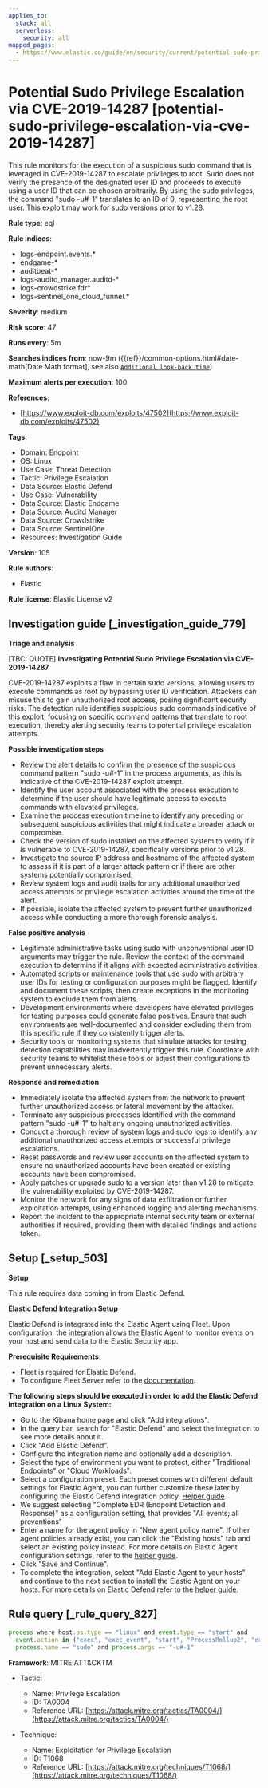 ```yaml
---
applies_to:
  stack: all
  serverless:
    security: all
mapped_pages:
  - https://www.elastic.co/guide/en/security/current/potential-sudo-privilege-escalation-via-cve-2019-14287.html
---
```


# Potential Sudo Privilege Escalation via CVE-2019-14287 [potential-sudo-privilege-escalation-via-cve-2019-14287]

This rule monitors for the execution of a suspicious sudo command that is leveraged in CVE-2019-14287 to escalate privileges to root. Sudo does not verify the presence of the designated user ID and proceeds to execute using a user ID that can be chosen arbitrarily. By using the sudo privileges, the command "sudo -u#-1" translates to an ID of 0, representing the root user. This exploit may work for sudo versions prior to v1.28.

**Rule type**: eql

**Rule indices**:

* logs-endpoint.events.*
* endgame-*
* auditbeat-*
* logs-auditd_manager.auditd-*
* logs-crowdstrike.fdr*
* logs-sentinel_one_cloud_funnel.*

**Severity**: medium

**Risk score**: 47

**Runs every**: 5m

**Searches indices from**: now-9m ({{ref}}/common-options.html#date-math[Date Math format], see also [`Additional look-back time`](docs-content://solutions/security/detect-and-alert/create-detection-rule.md#rule-schedule))

**Maximum alerts per execution**: 100

**References**:

* [https://www.exploit-db.com/exploits/47502](https://www.exploit-db.com/exploits/47502)

**Tags**:

* Domain: Endpoint
* OS: Linux
* Use Case: Threat Detection
* Tactic: Privilege Escalation
* Data Source: Elastic Defend
* Use Case: Vulnerability
* Data Source: Elastic Endgame
* Data Source: Auditd Manager
* Data Source: Crowdstrike
* Data Source: SentinelOne
* Resources: Investigation Guide

**Version**: 105

**Rule authors**:

* Elastic

**Rule license**: Elastic License v2

## Investigation guide [_investigation_guide_779]

**Triage and analysis**

[TBC: QUOTE]
**Investigating Potential Sudo Privilege Escalation via CVE-2019-14287**

CVE-2019-14287 exploits a flaw in certain sudo versions, allowing users to execute commands as root by bypassing user ID verification. Attackers can misuse this to gain unauthorized root access, posing significant security risks. The detection rule identifies suspicious sudo commands indicative of this exploit, focusing on specific command patterns that translate to root execution, thereby alerting security teams to potential privilege escalation attempts.

**Possible investigation steps**

* Review the alert details to confirm the presence of the suspicious command pattern "sudo -u#-1" in the process arguments, as this is indicative of the CVE-2019-14287 exploit attempt.
* Identify the user account associated with the process execution to determine if the user should have legitimate access to execute commands with elevated privileges.
* Examine the process execution timeline to identify any preceding or subsequent suspicious activities that might indicate a broader attack or compromise.
* Check the version of sudo installed on the affected system to verify if it is vulnerable to CVE-2019-14287, specifically versions prior to v1.28.
* Investigate the source IP address and hostname of the affected system to assess if it is part of a larger attack pattern or if there are other systems potentially compromised.
* Review system logs and audit trails for any additional unauthorized access attempts or privilege escalation activities around the time of the alert.
* If possible, isolate the affected system to prevent further unauthorized access while conducting a more thorough forensic analysis.

**False positive analysis**

* Legitimate administrative tasks using sudo with unconventional user ID arguments may trigger the rule. Review the context of the command execution to determine if it aligns with expected administrative activities.
* Automated scripts or maintenance tools that use sudo with arbitrary user IDs for testing or configuration purposes might be flagged. Identify and document these scripts, then create exceptions in the monitoring system to exclude them from alerts.
* Development environments where developers have elevated privileges for testing purposes could generate false positives. Ensure that such environments are well-documented and consider excluding them from this specific rule if they consistently trigger alerts.
* Security tools or monitoring systems that simulate attacks for testing detection capabilities may inadvertently trigger this rule. Coordinate with security teams to whitelist these tools or adjust their configurations to prevent unnecessary alerts.

**Response and remediation**

* Immediately isolate the affected system from the network to prevent further unauthorized access or lateral movement by the attacker.
* Terminate any suspicious processes identified with the command pattern "sudo -u#-1" to halt any ongoing unauthorized activities.
* Conduct a thorough review of system logs and sudo logs to identify any additional unauthorized access attempts or successful privilege escalations.
* Reset passwords and review user accounts on the affected system to ensure no unauthorized accounts have been created or existing accounts have been compromised.
* Apply patches or upgrade sudo to a version later than v1.28 to mitigate the vulnerability exploited by CVE-2019-14287.
* Monitor the network for any signs of data exfiltration or further exploitation attempts, using enhanced logging and alerting mechanisms.
* Report the incident to the appropriate internal security team or external authorities if required, providing them with detailed findings and actions taken.


## Setup [_setup_503]

**Setup**

This rule requires data coming in from Elastic Defend.

**Elastic Defend Integration Setup**

Elastic Defend is integrated into the Elastic Agent using Fleet. Upon configuration, the integration allows the Elastic Agent to monitor events on your host and send data to the Elastic Security app.

**Prerequisite Requirements:**

* Fleet is required for Elastic Defend.
* To configure Fleet Server refer to the [documentation](docs-content://reference/ingestion-tools/fleet/fleet-server.md).

**The following steps should be executed in order to add the Elastic Defend integration on a Linux System:**

* Go to the Kibana home page and click "Add integrations".
* In the query bar, search for "Elastic Defend" and select the integration to see more details about it.
* Click "Add Elastic Defend".
* Configure the integration name and optionally add a description.
* Select the type of environment you want to protect, either "Traditional Endpoints" or "Cloud Workloads".
* Select a configuration preset. Each preset comes with different default settings for Elastic Agent, you can further customize these later by configuring the Elastic Defend integration policy. [Helper guide](docs-content://solutions/security/configure-elastic-defend/configure-an-integration-policy-for-elastic-defend.md).
* We suggest selecting "Complete EDR (Endpoint Detection and Response)" as a configuration setting, that provides "All events; all preventions"
* Enter a name for the agent policy in "New agent policy name". If other agent policies already exist, you can click the "Existing hosts" tab and select an existing policy instead. For more details on Elastic Agent configuration settings, refer to the [helper guide](docs-content://reference/ingestion-tools/fleet/agent-policy.md).
* Click "Save and Continue".
* To complete the integration, select "Add Elastic Agent to your hosts" and continue to the next section to install the Elastic Agent on your hosts. For more details on Elastic Defend refer to the [helper guide](docs-content://solutions/security/configure-elastic-defend/install-elastic-defend.md).


## Rule query [_rule_query_827]

```js
process where host.os.type == "linux" and event.type == "start" and
  event.action in ("exec", "exec_event", "start", "ProcessRollup2", "executed", "process_started") and
  process.name == "sudo" and process.args == "-u#-1"
```

**Framework**: MITRE ATT&CKTM

* Tactic:

    * Name: Privilege Escalation
    * ID: TA0004
    * Reference URL: [https://attack.mitre.org/tactics/TA0004/](https://attack.mitre.org/tactics/TA0004/)

* Technique:

    * Name: Exploitation for Privilege Escalation
    * ID: T1068
    * Reference URL: [https://attack.mitre.org/techniques/T1068/](https://attack.mitre.org/techniques/T1068/)



